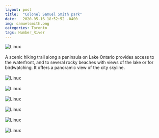 ```yaml
---
layout: post
title:  "Colonel Samuel Smith park"
date:   2020-05-16 18:52:52 -0400
img: samuelsmith.png
categories: Toronto
tags: Humber_River
---
```


![Linux]({{site.baseurl}}/images/samuelsmith.png)
<br>
<br>
A scenic hiking trail along a peninsula on Lake Ontario provides access to the waterfront, and to several rocky beaches with views of the lake or for birdwatching. It offers a panoramic view of the city skyline.
<br>
<br>
![Linux]({{site.baseurl}}/images/samuelsmith1.jpg)
<br>
<br>
![Linux]({{site.baseurl}}/images/samuelsmith2.jpg)
<br>
<br>
![Linux]({{site.baseurl}}/images/samuelsmith3.jpg)
<br>
<br>
![Linux]({{site.baseurl}}/images/samuelsmith4.jpg)
<br>
<br>
![Linux]({{site.baseurl}}/images/samuelsmith5.jpg)
<br>
<br>
![Linux]({{site.baseurl}}/images/samuelsmith6.jpg)
